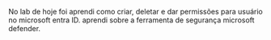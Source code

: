 No lab de hoje foi aprendi como criar, deletar e dar permissões para usuário no microsoft entra ID. aprendi sobre a ferramenta de segurança microsoft defender.
